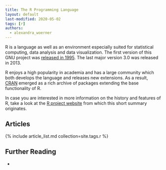 ```yaml
---
title: The R Programming Language
layout: default
last-modified: 2020-05-02
tags: [r]
authors:
  - alexandra_woerner
---
```


R is a language as well as an environment especially suited for statistical
computing, data analysis and data visualization. The first version of this
GNU project was [released in 1995][5]. The last major version 3.0 was released in
2013.

R enjoys a high popularity in academia and has a large community which both
develops the language and releases new extensions. As a result, [CRAN][1]
emerged as a rich archive of packages extending the base functionality of R.

In case you are interested in more information on the history and features of R,
take a look at the [R project website][2] from which this short summary
originates.

## Articles

{% include article_list.md collection=site.tags.r %}

## Further Reading

-

[1]: http://cran.r-project.org/
[2]: http://r-project.org/about.html
[3]: https://therenegadecoder.com/code/hello-world-in-r/
[5]: https://cran.r-project.org/doc/html/interface98-paper/paper.html
